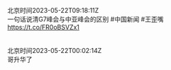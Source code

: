 北京时间2023-05-22T09:18:11Z<br>一句话说清G7峰会与中亚峰会的区别 #中国新闻 #王歪嘴
https://t.co/FR0oBSVZx1<br><br><br>北京时间2023-05-22T00:02:14Z<br>哥升华了<br><br><br>